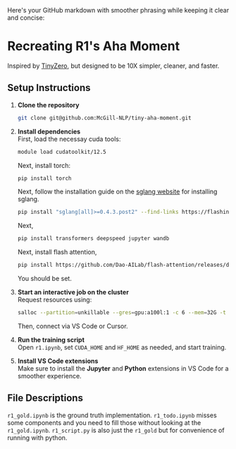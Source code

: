Here's your GitHub markdown with smoother phrasing while keeping it clear and concise:


# Recreating R1's Aha Moment
Inspired by [TinyZero](https://github.com/Jiayi-Pan/TinyZero), but designed to be 10X simpler, cleaner, and faster.

## Setup Instructions

1. **Clone the repository**  
   ```bash
   git clone git@github.com:McGill-NLP/tiny-aha-moment.git
   ```

2. **Install dependencies**  
   First, load the necessay cuda tools:
   ```bash
   module load cudatoolkit/12.5
   ```  
   Next, install torch:  
   ```bash
   pip install torch
   ```  
   Next, follow the installation guide on the [sglang website](https://docs.sglang.ai/start/install.html) for installing sglang. 
   ```bash
   pip install "sglang[all]>=0.4.3.post2" --find-links https://flashinfer.ai/whl/cu124/torch2.5/flashinfer-python
   ```  
   Next,
   ```bash
   pip install transformers deepspeed jupyter wandb
   ``` 
   Next, install flash attention,
   ```bash
   pip install https://github.com/Dao-AILab/flash-attention/releases/download/v2.7.2.post1/flash_attn-2.7.2.post1+cu12torch2.5cxx11abiFALSE-cp310-cp310-linux_x86_64.whl
   ``` 
   You should be set.
    

3. **Start an interactive job on the cluster**  
   Request resources using:  
   ```bash
   salloc --partition=unkillable --gres=gpu:a100l:1 -c 6 --mem=32G -t 12:00:00
   ```  
   Then, connect via VS Code or Cursor.

4. **Run the training script**  
   Open `r1.ipynb`, set `CUDA_HOME` and `HF_HOME` as needed, and start training.

5. **Install VS Code extensions**  
   Make sure to install the **Jupyter** and **Python** extensions in VS Code for a smoother experience.

## File Descriptions
`r1_gold.ipynb` is the ground truth implementation. `r1_todo.ipynb` misses some components and you need to fill those without looking at the `r1_gold.ipynb`. `r1_script.py` is also just the `r1_gold` but for convenience of running with python.
```
